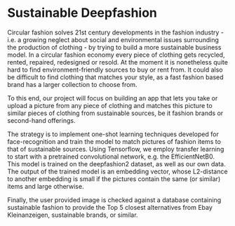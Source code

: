 # Sustainable Deepfashion
Circular fashion solves 21st century developments in the fashion industry - i.e. a growing neglect about social and environmental issues surrounding the production of clothing - by trying to build a more sustainable business model. In a circular fashion economy every piece of clothing gets recycled, rented, repaired, redesigned or resold. 
At the moment it is nonetheless quite hard to find environment-friendly sources to buy or rent from. It could also be difficult to find clothing that matches your style, as a fast fashion based brand has a larger collection to choose from.

To this end, our project will focus on building an app that lets you take or upload a picture from any piece of clothing and matches this picture to similar pieces of clothing from sustainable sources, be it fashion brands or second-hand offerings. 

The strategy is to implement one-shot learning techniques developed for face-recognition and train the model to match pictures of fashion items to that of sustainable sources. Using Tensorflow, we employ transfer learning to start with a pretrained convolutional network, e.g. the EfficientNetB0. This model is trained on the deepfashion2 dataset, as well as our own data. The output of the trained model is an embedding vector, whose L2-distance to another embedding is small if the pictures contain the same (or similar) items and large otherwise.

Finally, the user provided image is checked against a database containing sustainable fashion to provide the Top 5 closest alternatives from Ebay Kleinanzeigen, sustainable brands, or similar.

